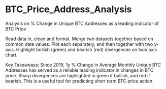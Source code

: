 # BTC_Price_Address_Analysis
Analysis on % Change in Unique BTC Addresses as a leading indicator of BTC Price

Read data in, clean and format.
Merge two datasets together based on common date values.
Plot each separately, and then together with two y-axis.
Highlight bullish (green) and bearish (red) divergences on twin axis chart. 

Key Takeaways: Since 2019, 1y % Change in Average Monthly Unique BTC Addresses has served as a reliable leading indicator in changes in BTC price. Sharp divergences are highlighted in green if bullish, and red if bearish. This is a useful tool for predicting short term BTC price action.
